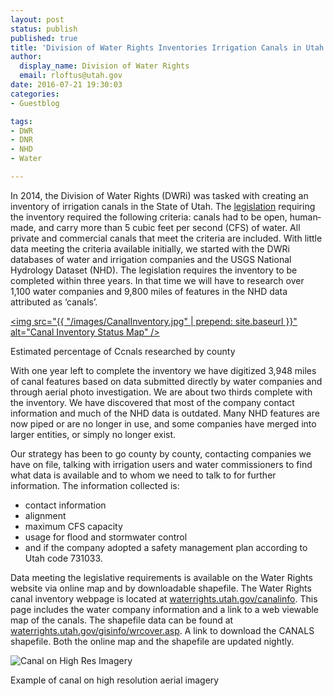 ```yaml
---
layout: post
status: publish
published: true
title: 'Division of Water Rights Inventories Irrigation Canals in Utah'
author:
  display_name: Division of Water Rights
  email: rloftus@utah.gov
date: 2016-07-21 19:30:03
categories:
- Guestblog

tags:
- DWR
- DNR
- NHD
- Water

---
```


In 2014, the Division of Water Rights (DWRi) was tasked with creating an inventory of irrigation canals in the State of Utah. The [legislation](https://le.utah.gov/~2014/bills/static/HB0370.html) requiring the inventory required the following criteria: canals had to be open, human­ made, and carry more than 5 cubic feet per second (CFS) of water. All private and commercial canals that meet the criteria are included. With little data meeting the criteria available initially, we started with the DWRi databases of water and irrigation companies and the USGS National Hydrology Dataset (NHD). The legislation requires the inventory to be completed within three years. In that time we will have to research over 1,100 water companies and 9,800 miles of features in the NHD data attributed as ‘canals’.<div class="caption">
<a href="http://waterrights.utah.gov/canalinfo/20160714-CanalsPctContacted.jpg">
<img src="{{ "/images/CanalInventory.jpg" | prepend: site.baseurl }}" alt="Canal Inventory Status Map" /></a>
<p class="caption-text">Estimated percentage of Ccnals researched by county</p>
</div>

With one year left to complete the inventory we have digitized 3,948 miles of canal features based on data submitted directly by water companies and through aerial photo investigation. We are about two ­thirds complete with the inventory. We have discovered that most of the company contact information and much of the NHD data is outdated. Many NHD features are now piped or are no longer in use, and some companies have merged into larger entities, or simply no longer exist.

Our strategy has been to go county by county, contacting companies we have on file, talking with irrigation users and water commissioners to find what data is available and to whom we need to talk to for further information. The information collected is:

- contact information
- alignment
- maximum CFS capacity
- usage for flood and storm­water control
- and if the company adopted a safety management plan according to Utah code 73­10­33.

Data meeting the legislative requirements is available on the Water Rights website via online map and by downloadable shapefile. The Water Rights canal inventory webpage is located at [waterrights.utah.gov/canalinfo](http://www.waterrights.utah.gov/canalinfo/default.asp). This page includes the water company information and a link to a web viewable map of the canals. The shapefile data can be found at  [waterrights.utah.gov/gisinfo/wrcover.asp](http://www.waterrights.utah.gov/gisinfo/wrcover.asp). A link to download the CANALS shapefile. Both the online map and the shapefile are updated nightly.

<div class="caption">
<img src="{{ "/images/CanalAerialImageryExample.jpg" | prepend: site.baseurl }}" alt="Canal on High Res Imagery" />
<p class="caption-text">Example of canal on high resolution aerial imagery</p>
</div>

